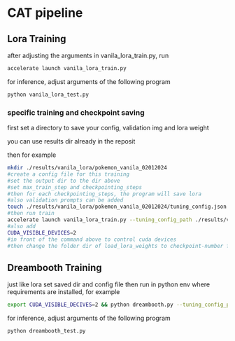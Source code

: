 # CAT pipeline 

## Lora Training
after adjusting the arguments in vanila_lora_train.py, run 

```bash
accelerate launch vanila_lora_train.py
```

for inference, adjust arguments of the following program

```bash
python vanila_lora_test.py
```

### specific training and checkpoint saving

first set a directory to save your config, validation img and lora weight

you can use results dir already in the reposit

then for example 

```bash
mkdir ./results/vanila_lora/pokemon_vanila_02012024
#create a config file for this training 
#set the output dir to the dir above
#set max_train_step and checkpointing_steps
#then for each checkpointing_steps, the program will save lora
#also validation prompts can be added
touch ./results/vanila_lora/pokemon_vanila_02012024/tuning_config.json
#then run train 
accelerate launch vanila_lora_train.py --tuning_config_path ./results/vanila_lora/pokemon_vanila_02012024/tuning_config.json
#also add 
CUDA_VISIBLE_DEVICES=2 
#in front of the command above to control cuda devices
#then change the folder dir of load_lora_weights to checkpoint-number folder in vanila_lora_test to continue inference
```

## Dreambooth Training 

just like lora set saved dir and config file 
then run in python env where requirements are installed, for example

```bash
export CUDA_VISIBLE_DECIVES=2 && python dreambooth.py --tuning_config_path /data7/OnomaAi101/CAT/configs/dreambooth_tuning_config.json
```
for inference, adjust arguments of the following program

```bash 
python dreambooth_test.py
```
